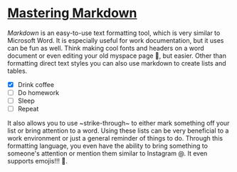 # [Mastering Markdown](https://guides.github.com/features/mastering-markdown/)

*Markdown* is an easy-to-use text formatting tool, which is very similar to Microsoft Word. It is especially useful for work documentation, but it uses can be fun as well.
Think making cool fonts and headers on a word document or even editing your old myspace page :older_adult:, but easier. Other than formatting direct text styles you can
also use markdown to create lists and tables.
- [x] Drink coffee
- [ ] Do homework
- [ ] Sleep
- [ ] Repeat

It also allows you to use ~strike-through~ to either mark something off your list or bring attention to a word. Using these lists can be very beneficial to a work environment
or just a general reminder of things to do. Through this formatting language, you even have the ability to bring something to someone's attention or mention them similar to 
Instagram @. It even supports emojis!!! :bearded_person:.

